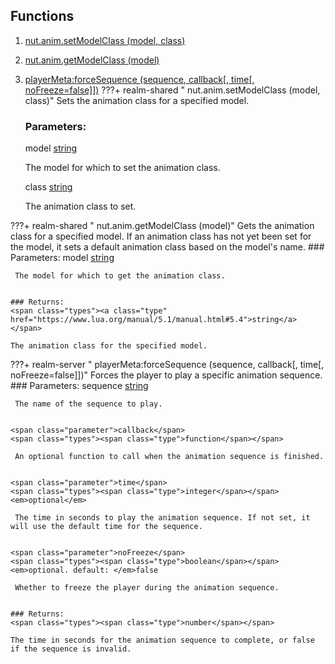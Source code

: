 ## Functions
1. [nut.anim.setModelClass (model, class)](#nut.anim.setModelClass)
2. [nut.anim.getModelClass (model)](#nut.anim.getModelClass)
3. [playerMeta:forceSequence (sequence, callback[, time[, noFreeze=false]])](#playerMeta:forceSequence)
???+ realm-shared "<a id=nut.anim.setModelClass> </a>nut.anim.setModelClass (model, class)"
    Sets the animation class for a specified model.
    ### Parameters:
    <span class="parameter">model</span>
    <span class="types"><a class="type" href="https://www.lua.org/manual/5.1/manual.html#5.4">string</a></span>

     The model for which to set the animation class.


    <span class="parameter">class</span>
    <span class="types"><a class="type" href="https://www.lua.org/manual/5.1/manual.html#5.4">string</a></span>

     The animation class to set.



???+ realm-shared "<a id=nut.anim.getModelClass> </a>nut.anim.getModelClass (model)"
    Gets the animation class for a specified model.  If an animation class has not yet been set for the model, it sets a default animation class based on the model's name.
    ### Parameters:
    <span class="parameter">model</span>
    <span class="types"><a class="type" href="https://www.lua.org/manual/5.1/manual.html#5.4">string</a></span>

     The model for which to get the animation class.


    ### Returns:
    <span class="types"><a class="type" href="https://www.lua.org/manual/5.1/manual.html#5.4">string</a></span>

    The animation class for the specified model.


???+ realm-server "<a id=playerMeta:forceSequence> </a>playerMeta:forceSequence (sequence, callback[, time[, noFreeze=false]])"
    Forces the player to play a specific animation sequence.
    ### Parameters:
    <span class="parameter">sequence</span>
    <span class="types"><a class="type" href="https://www.lua.org/manual/5.1/manual.html#5.4">string</a></span>

     The name of the sequence to play.


    <span class="parameter">callback</span>
    <span class="types"><span class="type">function</span></span>

     An optional function to call when the animation sequence is finished.


    <span class="parameter">time</span>
    <span class="types"><span class="type">integer</span></span>
    <em>optional</em>

     The time in seconds to play the animation sequence. If not set, it will use the default time for the sequence.


    <span class="parameter">noFreeze</span>
    <span class="types"><span class="type">boolean</span></span>
    <em>optional. default: </em>false

     Whether to freeze the player during the animation sequence.


    ### Returns:
    <span class="types"><span class="type">number</span></span>

    The time in seconds for the animation sequence to complete, or false if the sequence is invalid.


